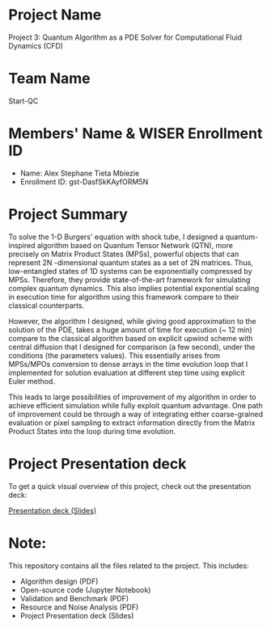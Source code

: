 # Project Name

Project 3: Quantum Algorithm as a PDE Solver for Computational Fluid Dynamics (CFD)


# Team Name

Start-QC


# Members' Name & WISER Enrollment ID

- Name: Alex Stephane Tieta Mbiezie
- Enrollment ID: gst-DasfSkKAyfORM5N


# Project Summary

To solve the 1-D Burgers' equation with shock tube, I designed a quantum-inspired algorithm based on Quantum Tensor Network (QTN), more precisely on Matrix Product States (MPSs), powerful objects that can represent 2N -dimensional quantum states as a set of 2N matrices. Thus, low-entangled states of 1D systems can be exponentially compressed by MPSs. Therefore, they provide state-of-the-art framework for simulating complex quantum dynamics. This also implies potential exponential scaling in execution time for algorithm using this framework compare to their classical counterparts. 

However, the algorithm I designed, while giving good approximation to the solution of the PDE, takes a huge amount of time for execution (~ 12 min) compare to the classical algorithm based on explicit upwind scheme with central diffusion that I designed for comparison (a few second), under the conditions (the parameters values). This essentially arises from MPSs/MPOs conversion to dense arrays in the time evolution loop that I implemented for solution evaluation at different step time using explicit Euler method. 

This leads to large possibilities of improvement of my algorithm in order to achieve efficient simulation while fully exploit quantum advantage. One path of improvement could be through a way of integrating either coarse-grained evaluation or pixel sampling to extract information directly from the Matrix Product States into the loop during time evolution.  


# Project Presentation deck

To get a quick visual overview of this project, check out the presentation deck:

[Presentation deck (Slides)](https://github.com/TMAS-git/Team_repository/main/Project_Presentation_deck.pdf)


# Note:
This repository contains all the files related to the project. This includes:

- Algorithm design (PDF)
- Open-source code (Jupyter Notebook)
- Validation and Benchmark (PDF)
- Resource and Noise Analysis (PDF)
- Project Presentation deck (Slides)
